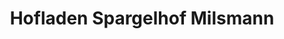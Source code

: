 ---
title: "Hofladen Spargelhof Milsmann"
url: /rietberg/hofladen-spargelhof-milsmann/
shop: Hofladen
---